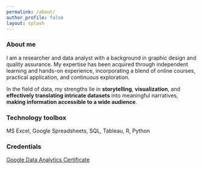 ```yaml
---
permalink: /about/
author_profile: false
layout: splash
---
```

### About me

I am a researcher and data analyst with a background in graphic design and quality assurance. My expertise has been acquired through independent learning and hands-on experience, incorporating a blend of online courses, practical application, and continuous exploration.

In the field of data, my strengths lie in **storytelling**, **visualization**, and **effectively translating intricate datasets** into meaningful narratives, **making information accessible to a wide audience**.

### Technology toolbox

MS Excel, Google Spreadsheets, SQL, Tableau, R, Python

### Credentials

[Google Data Analytics Certificate](https://coursera.org/share/e9c91119a19c7933fed44343d03f04aa)
